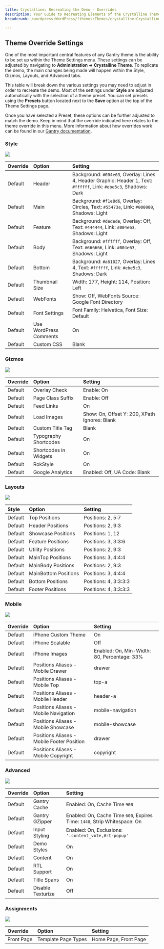 ```yaml
---
title: Crystalline: Recreating the Demo - Overrides
description: Your Guide to Recreating Elements of the Crystalline Theme for WordPress
breadcrumb: /wordpress:WordPress/!themes:Themes/crystalline:Crystalline

---
```


Theme Override Settings
-----
One of the most important central features of any Gantry theme is the ability to be set up within the Theme Settings menu. These settings can be adjusted by navigating to **Administration -> Crystalline Theme**. To replicate the demo, the main changes being made will happen within the Style, Gizmos, Layouts, and Advanced tabs. 

This table will break down the various settings you may need to adjust in order to recreate the demo. Most of the settings under **Style** are adjusted automatically with the selection of a theme preset. You can set presets using the **Presets** button located next to the **Save** option at the top of the Theme Settings page.

Once you have selected a Preset, these options can be further adjusted to match the demo. Keep in mind that the override indicated here relates to the theme override in this menu. More information about how overrides work can be found in our [Gantry documentation][override].

### Style

![][style]

| Override    | Option                 | Setting                                                                                                            |
| :---------- | :----------            | :----------                                                                                                        |
| Default     | Header                 | Background: `#004e63`, Overlay: Lines 4, Header Graphic: Header 1, Text: `#ffffff`, Link: `#ebe5c3`, Shadows: Dark |
| Default     | Main                   | Background: `#f1e8d6`, Overlay: Circles, Text: `#55473e`, Link: `#000000`, Shadows: Light                          |
| Default     | Feature                | Background: `#dedede`, Overlay: Off, Text: `#444444`, Link: `#004e63`, Shadows: Light                              |
| Default     | Body                   | Background: `#ffffff`, Overlay: Off, Text: `#666666`, Link: `#004e63`, Shadows: Light                              |
| Default     | Bottom                 | Background: `#a61027`, Overlay: Lines 4, Text: `#ffffff`, Link: `#ebe5c3`, Shadows: Dark                           |
| Default     | Thumbnail Size         | Width: 177, Height: 114, Position: Left                                                                            |
| Default     | WebFonts               | Show: Off, WebFonts Source: Google Font Directory                                                                  |
| Default     | Font Settings          | Font Family: Helvetica, Font Size: Default                                                                         |
| Default     | Use WordPress Comments | On                                                                                                                 |
| Default     | Custom CSS             | Blank                                                                                                              |

### Gizmos

![][gizmos]

| Override    | Option                | Setting                                       |
| :---------- | :----------           | :----------                                   |
| Default     | Overlay Check         | Enable: On                                    |
| Default     | Page Class Suffix     | Enable: Off                                   |
| Default     | Feed Links            | On                                            |
| Default     | Load Images           | Show: On, Offset Y: 200, XPath Ignores: Blank |
| Default     | Custom Title Tag      | Blank                                         |
| Default     | Typography Shortcodes | On                                            |
| Default     | Shortcodes in Widgets | On                                            |
| Default     | RokStyle              | On                                            |
| Default     | Google Analytics      | Enabled: Off, UA Code: Blank                  |

### Layouts

![][layouts]

| Style       | Option               | Setting               |
| :---------- | :----------          | :----------           |
| Default     | Top Positions        | Positions: 2, 5:7     |
| Default     | Header Positions     | Positions: 2, 9:3     |
| Default     | Showcase Positions   | Positions: 1, 12      |
| Default     | Feature Positions    | Positions: 3, 3:3:6   |
| Default     | Utility Positions    | Positions: 2, 9:3     |
| Default     | MainTop Positions    | Positions: 3, 4:4:4   |
| Default     | MainBody Positions   | Positions: 2, 9:3     |
| Default     | MainBottom Positions | Positions: 3, 4:4:4   |
| Default     | Bottom Positions     | Positions: 4, 3:3:3:3 |
| Default     | Footer Positions     | Positions: 4, 3:3:3:3 |

### Mobile

![][layouts]

| Override    | Option                                     | Setting                                     |
| :---------- | :----------                                | :----------                                 |
| Default     | iPhone Custom Theme                        | On                                          |
| Default     | iPhone Scalable                            | Off                                         |
| Default     | iPhone Images                              | Enabled: On, Min-Width: 80, Percentage: 33% |
| Default     | Positions Aliases - Mobile Drawer          | drawer                                      |
| Default     | Positions Aliases - Mobile Top             | top-a                                       |
| Default     | Positions Aliases - Mobile Header          | header-a                                    |
| Default     | Positions Aliases - Mobile Navigation      | mobile-navigation                           |
| Default     | Positions Aliases - Mobile Showcase        | mobile-showcase                             |
| Default     | Positions Aliases - Mobile Footer Position | drawer                                      |
| Default     | Positions Aliases - Mobile Copyright       | copyright                                   |

### Advanced

![][advanced]

| Override    | Option                  | Setting                                                                   |
| :---------- | :----------             | :----------                                                               |
| Default     | Gantry Cache            | Enabled: On, Cache Time `900`                                             |
| Default     | Gantry GZipper          | Enabled: On, Cache Time `600`, Expires Time: `1440`, Strip Whitespace: On |
| Default     | Input Styling           | Enabled: On, Exclusions: `'.content_vote,#rt-popup'`                      |
| Default     | Demo Styles             | On                                                                        |
| Default     | Content                 | On                                                                        |
| Default     | RTL Support             | On                                                                        |
| Default     | Title Spans             | On                                                                        |
| Default     | Disable Texturize       | Off                                                                       |

### Assignments

![][assignmnets]

| Override    | Option              | Setting               |
| :---------- | :----------         | :----------           |
| Front Page  | Template Page Types | Home Page, Front Page |

[override]: http://docs.gantry.org/gantry4/configure
[advanced]: assets/setadvanced.jpeg
[layouts]: assets/setlayouts.jpeg
[assignmnets]: assets/setassignments.jpeg
[gizmos]: assets/setgizmos.jpeg
[style]: assets/setstyle.jpeg
[mobile]: assets/setmobile.jpeg
